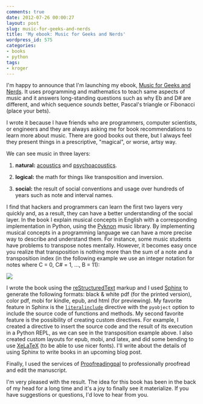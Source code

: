 ```yaml
---
comments: true
date: 2012-07-26 00:00:27
layout: post
slug: music-for-geeks-and-nerds
title: 'My ebook: Music for Geeks and Nerds'
wordpress_id: 575
categories:
- books
- python
tags:
- kroger
---
```


I'm happy to announce that I'm launching my ebook,
[Music for Geeks and Nerds](http://musicforgeeksandnerds.com). It uses
programming and mathematics to teach same aspects of music and it
answers long-standing questions such as why Eb and D# are different,
and which sequence _sounds_ better, Pascal's triangle or Fibonacci
(place your bets).

I wrote it because I have friends who are programmers, computer
scientists, or engineers and they are always asking me for book
recommendations to learn more about music. There are good books
out there, but I always feel they present things in a prescriptive,
"magical", or worse, artsy way.

<!-- more -->

We can see music in three layers:

  1. **natural:** [acoustics](http://en.wikipedia.org/wiki/Acoustics)
  and [psychoacoustics](http://en.wikipedia.org/wiki/Psychoacoustics).
	
  2. **logical:** the math for things like transposition and
  inversion.
	
  3. **social:** the result of social conventions and usage over
  hundreds of years such as note and interval names.

I find that hackers and programmers can learn the first two layers
very quickly and, as a result, they can have a better understanding of
the social layer. In the book I explain musical concepts in English
with a corresponding implementation in Python, using the
[Pyknon](https://github.com/kroger/pyknon) music library. By
implementing musical concepts in a programming language we can have a
more precise way to describe and understand them. For instance, some
music students have problems to transpose notes mentally. However, it
becomes easy once you realize that transposition is nothing more than
the sum of a note and a transposition index (in the following example
we use an integer notation for notes where C = 0, C# = 1, ..., B =
11):

[![](http://images.pedrokroger.net/wp-content/uploads/2012/07/transposition.png)](http://pedrokroger.com/?attachment_id=591)

I wrote the book using the
[reStructuredText](http://docutils.sourceforge.net/rst.html) markup
and I used [Sphinx](http://sphinx.pocoo.org) to generate the following
formats: black & white pdf (for the printed version), color pdf, mobi
for kindle, epub, and html (for previewing). My favorite feature in
Sphinx is the
[`literalinclude`](http://sphinx.pocoo.org/markup/code.html) directive
with the `pyobject` option to include the source code of functions and
methods. My second favorite feature is the possibility of creating
custom directives. For example, I created a directive to insert the
source code and the result of its execution in a Python REPL, as we
can see in the transposition example above. I also created custom
layouts for epub, mobi, and latex, and did some bending to use
[XeLaTeX](http://en.wikipedia.org/wiki/XeTeX) (to be able to use nicer
fonts). I'll write about the details of using Sphinx to write books in
an upcoming blog post.

Finally, I used the services of
[Proofreadingpal](http://proofreadingpal.com) to professionally
proofread and edit the manuscript.

I'm very pleased with the result. The idea for this book has been in
the back of my head for a long time and it's a joy to finally see it
materialize. If you have suggestions or questions, I'd love to hear
from you.
